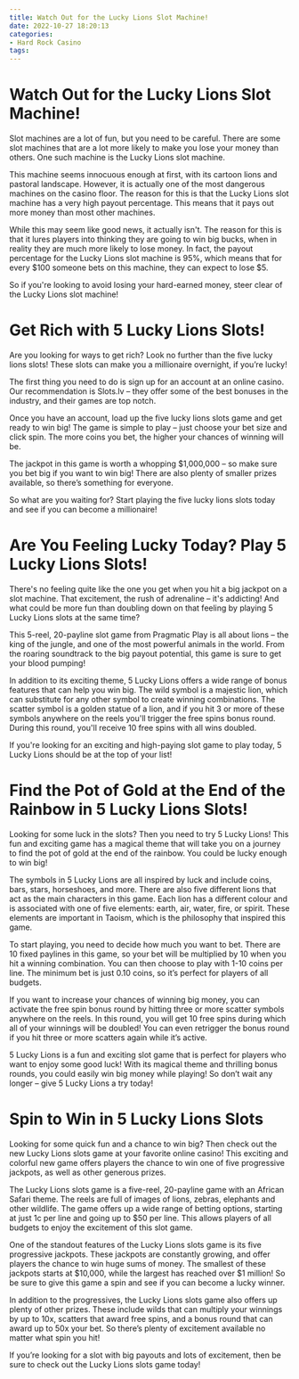 ```yaml
---
title: Watch Out for the Lucky Lions Slot Machine!
date: 2022-10-27 18:20:13
categories:
- Hard Rock Casino
tags:
---
```



#  Watch Out for the Lucky Lions Slot Machine!

Slot machines are a lot of fun, but you need to be careful. There are some slot machines that are a lot more likely to make you lose your money than others. One such machine is the Lucky Lions slot machine.

This machine seems innocuous enough at first, with its cartoon lions and pastoral landscape. However, it is actually one of the most dangerous machines on the casino floor. The reason for this is that the Lucky Lions slot machine has a very high payout percentage. This means that it pays out more money than most other machines.

While this may seem like good news, it actually isn't. The reason for this is that it lures players into thinking they are going to win big bucks, when in reality they are much more likely to lose money. In fact, the payout percentage for the Lucky Lions slot machine is 95%, which means that for every $100 someone bets on this machine, they can expect to lose $5.

So if you're looking to avoid losing your hard-earned money, steer clear of the Lucky Lions slot machine!

#  Get Rich with 5 Lucky Lions Slots!

Are you looking for ways to get rich? Look no further than the five lucky lions slots! These slots can make you a millionaire overnight, if you’re lucky!

The first thing you need to do is sign up for an account at an online casino. Our recommendation is Slots.lv – they offer some of the best bonuses in the industry, and their games are top notch.

Once you have an account, load up the five lucky lions slots game and get ready to win big! The game is simple to play – just choose your bet size and click spin. The more coins you bet, the higher your chances of winning will be.

The jackpot in this game is worth a whopping $1,000,000 – so make sure you bet big if you want to win big! There are also plenty of smaller prizes available, so there’s something for everyone.

So what are you waiting for? Start playing the five lucky lions slots today and see if you can become a millionaire!

#  Are You Feeling Lucky Today? Play 5 Lucky Lions Slots!

There's no feeling quite like the one you get when you hit a big jackpot on a slot machine. That excitement, the rush of adrenaline – it's addicting! And what could be more fun than doubling down on that feeling by playing 5 Lucky Lions slots at the same time?

This 5-reel, 20-payline slot game from Pragmatic Play is all about lions – the king of the jungle, and one of the most powerful animals in the world. From the roaring soundtrack to the big payout potential, this game is sure to get your blood pumping!

In addition to its exciting theme, 5 Lucky Lions offers a wide range of bonus features that can help you win big. The wild symbol is a majestic lion, which can substitute for any other symbol to create winning combinations. The scatter symbol is a golden statue of a lion, and if you hit 3 or more of these symbols anywhere on the reels you'll trigger the free spins bonus round. During this round, you'll receive 10 free spins with all wins doubled.

If you're looking for an exciting and high-paying slot game to play today, 5 Lucky Lions should be at the top of your list!

#  Find the Pot of Gold at the End of the Rainbow in 5 Lucky Lions Slots!

Looking for some luck in the slots? Then you need to try 5 Lucky Lions! This fun and exciting game has a magical theme that will take you on a journey to find the pot of gold at the end of the rainbow. You could be lucky enough to win big!

The symbols in 5 Lucky Lions are all inspired by luck and include coins, bars, stars, horseshoes, and more. There are also five different lions that act as the main characters in this game. Each lion has a different colour and is associated with one of five elements: earth, air, water, fire, or spirit. These elements are important in Taoism, which is the philosophy that inspired this game.

To start playing, you need to decide how much you want to bet. There are 10 fixed paylines in this game, so your bet will be multiplied by 10 when you hit a winning combination. You can then choose to play with 1-10 coins per line. The minimum bet is just 0.10 coins, so it’s perfect for players of all budgets.

If you want to increase your chances of winning big money, you can activate the free spin bonus round by hitting three or more scatter symbols anywhere on the reels. In this round, you will get 10 free spins during which all of your winnings will be doubled! You can even retrigger the bonus round if you hit three or more scatters again while it’s active.

5 Lucky Lions is a fun and exciting slot game that is perfect for players who want to enjoy some good luck! With its magical theme and thrilling bonus rounds, you could easily win big money while playing! So don’t wait any longer – give 5 Lucky Lions a try today!

#  Spin to Win in 5 Lucky Lions Slots

Looking for some quick fun and a chance to win big? Then check out the new Lucky Lions slots game at your favorite online casino! This exciting and colorful new game offers players the chance to win one of five progressive jackpots, as well as other generous prizes.

The Lucky Lions slots game is a five-reel, 20-payline game with an African Safari theme. The reels are full of images of lions, zebras, elephants and other wildlife. The game offers up a wide range of betting options, starting at just 1c per line and going up to $50 per line. This allows players of all budgets to enjoy the excitement of this slot game.

One of the standout features of the Lucky Lions slots game is its five progressive jackpots. These jackpots are constantly growing, and offer players the chance to win huge sums of money. The smallest of these jackpots starts at $10,000, while the largest has reached over $1 million! So be sure to give this game a spin and see if you can become a lucky winner.

In addition to the progressives, the Lucky Lions slots game also offers up plenty of other prizes. These include wilds that can multiply your winnings by up to 10x, scatters that award free spins, and a bonus round that can award up to 50x your bet. So there’s plenty of excitement available no matter what spin you hit!

If you’re looking for a slot with big payouts and lots of excitement, then be sure to check out the Lucky Lions slots game today!